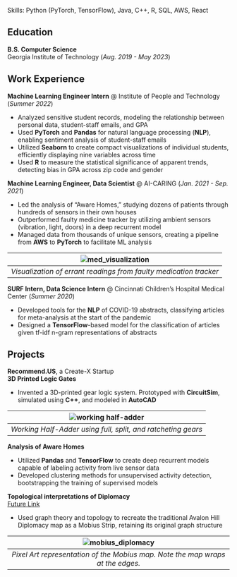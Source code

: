 Skills: Python (PyTorch, TensorFlow), Java, C++, R, SQL, AWS, React
## Education			        		
**B.S. Computer Science**  
Georgia Institute of Technology (_Aug. 2019 - May 2023_)

## Work Experience
**Machine Learning Engineer Intern** @ Institute of People and Technology (_Summer 2022_)
  - Analyzed sensitive student records, modeling the relationship between personal data, student-staff emails, and GPA
  - Used **PyTorch** and **Pandas** for natural language processing (**NLP**), enabling sentiment analysis of student-staff emails
  - Utilized **Seaborn** to create compact visualizations of individual students, efficiently displaying nine variables across time
  - Used **R** to measure the statistical significance of apparent trends, detecting bias in GPA across zip code and gender

**Machine Learning Engineer, Data Scientist** @ AI-CARING (_Jan. 2021 - Sep. 2021_)
- Led the analysis of “Aware Homes,” studying dozens of patients through hundreds of sensors in their own houses
- Outperformed faulty medicine tracker by utilizing ambient sensors (vibration, light, doors) in a deep recurrent model
- Managed data from thousands of unique sensors, creating a pipeline from **AWS** to **PyTorch** to facilitate ML analysis

| ![med_visualization](/assets/img/med_graphic.png)| 
|:--:| 
| *Visualization of errant readings from faulty medication tracker* |


**SURF Intern, Data Science Intern** @ Cincinnati Children’s Hospital Medical Center (_Summer 2020_)
- Developed tools for the **NLP** of COVID-19 abstracts, classifying articles for meta-analysis at the start of the pandemic
- Designed a **TensorFlow**-based model for the classification of articles given tf-idf n-gram representations of abstracts

## Projects
**Recommend.US**, a Create-X Startup  
**3D Printed Logic Gates**  
- Invented a 3D-printed gear logic system. Prototyped with **CircuitSim**, simulated using **C++**, and modeled in **AutoCAD**

| ![working half-adder](/assets/img/gear_project.jpg) |
|:--:| 
| *Working Half-Adder using full, split, and ratcheting gears* |

**Analysis of Aware Homes**  
- Utilized **Pandas** and **TensorFlow** to create deep recurrent models capable of labeling activity from live sensor data
- Developed clustering methods for unsupervised activity detection, bootstrapping the training of supervised models

**Topological interpretations of Diplomacy**  
[Future Link](https://www.linkedin.com/in/jacobwilliams314/)
- Used graph theory and topology to recreate the traditional Avalon Hill Diplomacy map as a Mobius Strip, retaining its original graph structure

| ![mobius_diplomacy](/assets/img/mobius_diplomacy.png) |
|:--:| 
| *Pixel Art representation of the Mobius map. Note the map wraps at the edges.* |
